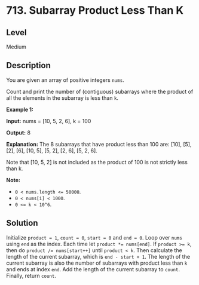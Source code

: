 # 713. Subarray Product Less Than K
## Level
Medium

## Description
You are given an array of positive integers `nums`.

Count and print the number of (contiguous) subarrays where the product of all the elements in the subarray is less than `k`.

**Example 1:**

**Input:** nums = [10, 5, 2, 6], k = 100

**Output:** 8

**Explanation:** The 8 subarrays that have product less than 100 are: [10], [5], [2], [6], [10, 5], [5, 2], [2, 6], [5, 2, 6].

Note that [10, 5, 2] is not included as the product of 100 is not strictly less than k.

**Note:**

* `0 < nums.length <= 50000`.
* `0 < nums[i] < 1000`.
* `0 <= k < 10^6`.

## Solution
Initialize `product = 1`, `count = 0`, `start = 0` and `end = 0`. Loop over `nums` using `end` as the index. Each time let `product *= nums[end]`. If `product >= k`, then do `product /= nums[start++]` until `product < k`. Then calculate the length of the current subarray, which is `end - start + 1`. The length of the current subarray is also the number of subarrays with product less than `k` and ends at index `end`. Add the length of the current subarray to `count`. Finally, return `count`.
